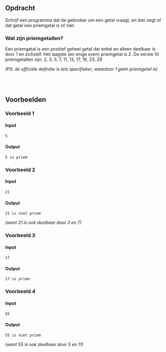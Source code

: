 ## <b>Opdracht</b>
Schrijf een programma dat de gebruiker om een getal vraagt, en dan zegt of dat getal een priemgetal is of niet.

### Wat zijn priemgetallen?
Een priemgetal is een positief geheel getal dat enkel en alleen deelbaar is door 1 en zichzelf. Het laagste (en enige <i>even</i>) priemgetal is 2. De eerste 10 priemgetallen zijn:
    2, 3, 5, 7, 11, 13, 17, 19, 23, 29

<i>(PS: de officiële definitie is iets specifieker, waardoor 1 géén priemgetal is)</i>
 
<br>
<br> 
 
## <b>Voorbeelden</b>
### Voorbeeld 1
#### Input
```console?lang=python
5
```

#### Output
```console?lang=python
5 is priem
```

### Voorbeeld 2
#### Input
```console?lang=python
21
```

#### Output
```console?lang=python
21 is niet priem
```
<i>(want 21 is ook deelbaar door 3 en 7)</i>

### Voorbeeld 3
#### Input
```console?lang=python
17
```

#### Output
```console?lang=python
17 is priem
```

### Voorbeeld 4
#### Input
```console?lang=python
55
```

#### Output
```console?lang=python
55 is niet priem
```
<i>(want 55 is ook deelbaar door 5 en 11)</i>